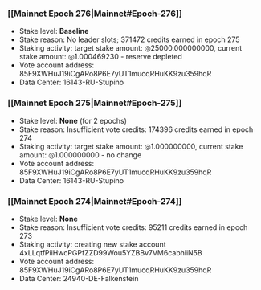 ### [[Mainnet Epoch 276|Mainnet#Epoch-276]]
* Stake level: **Baseline**
* Stake reason: No leader slots; 371472 credits earned in epoch 275
* Staking activity: target stake amount: ◎25000.000000000, current stake amount: ◎1.000469230 - reserve depleted
* Vote account address: 85F9XWHuJ19iCgARo8P6E7yUT1mucqRHuKK9zu359hqR
* Data Center: 16143-RU-Stupino
### [[Mainnet Epoch 275|Mainnet#Epoch-275]]
* Stake level: **None** (for 2 epochs)
* Stake reason: Insufficient vote credits: 174396 credits earned in epoch 274
* Staking activity: target stake amount: ◎1.000000000, current stake amount: ◎1.000000000 - no change
* Vote account address: 85F9XWHuJ19iCgARo8P6E7yUT1mucqRHuKK9zu359hqR
* Data Center: 16143-RU-Stupino
### [[Mainnet Epoch 274|Mainnet#Epoch-274]]
* Stake level: **None**
* Stake reason: Insufficient vote credits: 95211 credits earned in epoch 273
* Staking activity: creating new stake account 4xLLqtfPiiHwcPGPfZZD99Wou5YZBBv7VM6cabhiiN5B
* Vote account address: 85F9XWHuJ19iCgARo8P6E7yUT1mucqRHuKK9zu359hqR
* Data Center: 24940-DE-Falkenstein